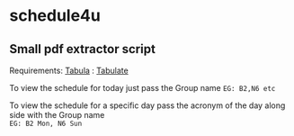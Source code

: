 # schedule4u

## Small pdf extractor script 

Requirements: [Tabula](https://pypi.org/project/tabula-py/)
			: [Tabulate](https://pypi.org/project/tabulate/)

To view the schedule for today just pass the Group name
	```
	EG: B2,N6 etc
	```

To view the schedule for a specific day pass the acronym of the day along side with the Group name	
	```
	EG: B2 Mon, N6 Sun
	```
